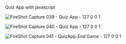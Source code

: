 Quiz App with javascript

![FireShot Capture 039 - Quiz App - 127 0 0 1](https://github.com/Hadis-jamali/Quiz-app/assets/132214893/e364b9f9-9f74-4b20-a82a-b5d3434a9c55)


![FireShot Capture 040 - Quiz App - 127 0 0 1](https://github.com/Hadis-jamali/Quiz-app/assets/132214893/90fe00c5-5b01-4e97-980d-59d8691a4177)


![FireShot Capture 041 - QuizApp-End Game - 127 0 0 1](https://github.com/Hadis-jamali/Quiz-app/assets/132214893/e07c9572-27ca-421e-8d35-e6fadca89136)
